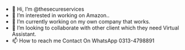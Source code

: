 - 👋 Hi, I’m @thesecureservices
- 👀 I’m interested in working on Amazon..
- 🌱 I’m currently working on my own company that works.
- 💞️ I’m looking to collaborate with other client which they need Virtual Assistant.
- 📫 How to reach me Contact On WhatsApp 0313-4798891 
<!---
thesecureservices/thesecureservices is a ✨ special ✨ repository because its `README.md` (this file) appears on your GitHub profile.
You can click the Preview link to take a look at your changes.
--->
